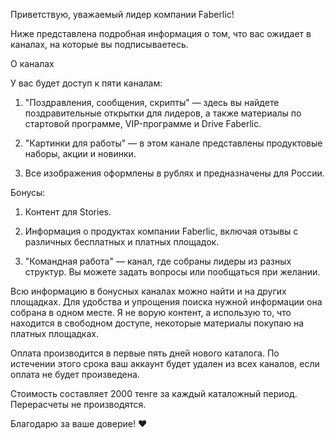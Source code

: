 Приветствую, уважаемый лидер компании Faberlic!

Ниже представлена подробная информация о том, что вас ожидает в каналах, на которые вы подписываетесь.

О каналах

У вас будет доступ к пяти каналам:

1. "Поздравления, сообщения, скрипты" — здесь вы найдете поздравительные открытки для лидеров, а также материалы по стартовой программе, VIP-программе и Drive Faberlic.

2. "Картинки для работы" — в этом канале представлены продуктовые наборы, акции и новинки.

3. Все изображения оформлены в рублях и предназначены для России.

Бонусы:

1. Контент для Stories.

2. Информация о продуктах компании Faberlic, включая отзывы с различных бесплатных и платных площадок.

3. "Командная работа" — канал, где собраны лидеры из разных структур. Вы можете задать вопросы или пообщаться при желании.

Всю информацию в бонусных каналах можно найти и на других площадках. Для удобства и упрощения поиска нужной информации она собрана в одном месте. Я не ворую контент, а использую то, что находится в свободном доступе, некоторые материалы покупаю на платных площадках.

Оплата производится в первые пять дней нового каталога. По истечении этого срока ваш аккаунт будет удален из всех каналов, если оплата не будет произведена.

Стоимость составляет 2000 тенге за каждый каталожный период. Перерасчеты не производятся.

Благодарю за ваше доверие! ❤️
